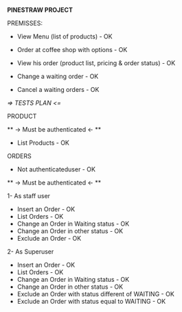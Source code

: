 **PINESTRAW PROJECT**

PREMISSES:

- View Menu (list of products) - OK 

- Order at coffee shop with options - OK 

- View his order (product list, pricing & order status) - OK

- Change a waiting order - OK 

- Cancel a waiting orders - OK 


*=> TESTS PLAN <=*


PRODUCT

** -> Must be authenticated <- **

- List Products - OK


ORDERS

- Not authenticateduser - OK


** -> Must be authenticated <- **

1- As staff user

- Insert an Order - OK
- List Orders - OK
- Change an Order in Waiting status - OK
- Change an Order in other status - OK
- Exclude an Order - OK

2- As Superuser

- Insert an Order - OK
- List Orders - OK
- Change an Order in Waiting status - OK
- Change an Order in other status - OK
- Exclude an Order with status different of WAITING - OK
- Exclude an Order with status equal to WAITING - OK
